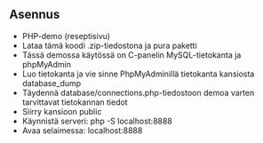 ## Asennus

- PHP-demo (reseptisivu)
- Lataa tämä koodi .zip-tiedostona ja pura paketti
- Tässä demossa käytössä on C-panelin MySQL-tietokanta ja phpMyAdmin
- Luo tietokanta ja vie sinne PhpMyAdminillä tietokanta kansiosta database_dump
- Täydennä database/connections.php-tiedostoon demoa varten tarvittavat tietokannan tiedot
- Siirry kansioon public
- Käynnistä serveri: php -S localhost:8888
- Avaa selaimessa: localhost:8888
